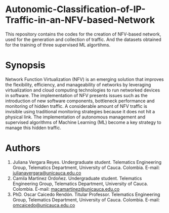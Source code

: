 # Autonomic-Classification-of-IP-Traffic-in-an-NFV-based-Network
This repository contains the codes for the creation of NFV-based network, used for the generation and collection of traffic. And the datasets obtained for the training of three supervised ML algortihms.

# Synopsis 
Network Function Virtualization (NFV) is an emerging solution that improves the flexibility, efficiency, and manageability of networks by leveraging virtualization and cloud computing technologies to run networked devices in software. The implementation of NFV presents issues such as the introduction of new software components, bottleneck performance and monitoring of hidden traffic. A considerable amount of NFV traffic is invisible using traditional monitoring strategies because it does not hit a physical link. The implementation of autonomous management and supervised algorithms of Machine Learning (ML) become a key strategy to manage this hidden traffic.

# Authors
1. Juliana Vergara Reyes. Undergraduate student. Telematics Engineering Group, Telematics Department, University of Cauca. Colombia. E-mail: julianavergara@unicauca.edu.co
2. Camila Martinez Ordoñez. Undergraduate student. Telematics Engineering Group, Telematics Department, University of Cauca. Colombia. E-mail: macamartinez@unicauca.edu.co
3. PhD. Oscar Caicedo Rendón. Titular Professor. Telematics Engineering Group, Telematics Department, University of Cauca. Colombia. E-mail: omcaicedo@unicauca.edu.co
